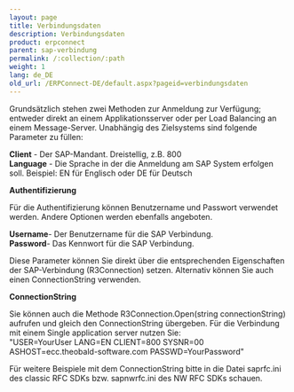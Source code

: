 ```yaml
---
layout: page
title: Verbindungsdaten
description: Verbindungsdaten
product: erpconnect
parent: sap-verbindung
permalink: /:collection/:path
weight: 1
lang: de_DE
old_url: /ERPConnect-DE/default.aspx?pageid=verbindungsdaten
---
```


Grundsätzlich stehen zwei Methoden zur Anmeldung zur Verfügung; entweder direkt an einem Applikationsserver oder per Load Balancing an einem Message-Server. Unabhängig des Zielsystems sind folgende Parameter zu füllen: 

**Client** - Der SAP-Mandant. Dreistellig, z.B. 800<br>
**Language** - Die Sprache in der die Anmeldung am SAP System erfolgen soll. Beispiel: EN für Englisch oder DE für Deutsch<br>

**Authentifizierung**

Für die Authentifizierung können Benutzername und Passwort verwendet werden. Andere Optionen werden ebenfalls angeboten. 

**Username**-	Der Benutzername für die SAP Verbindung.<br>
**Password**-	Das Kennwort für die SAP Verbindung.

Diese Parameter können Sie direkt über die entsprechenden Eigenschaften der SAP-Verbindung (R3Connection) setzen.
Alternativ können Sie auch einen ConnectionString verwenden. 

**ConnectionString**

Sie können auch die Methode R3Connection.Open(string connectionString) aufrufen und gleich den ConnectionString übergeben.
Für die Verbindung mit einem Single application server nutzen Sie:<br>
"USER=YourUser LANG=EN CLIENT=800 SYSNR=00 ASHOST=ecc.theobald-software.com PASSWD=YourPassword"

Für weitere Beispiele mit dem ConnectionString bitte in die Datei saprfc.ini des classic RFC SDKs bzw. 
sapnwrfc.ini des NW RFC SDKs schauen. 
